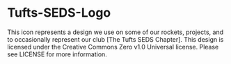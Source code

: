 # Tufts-SEDS-Logo

This icon represents a design we use on some of our rockets, projects, and to occasionally represent our club [The Tufts SEDS Chapter]. This design is licensed under the Creative Commons Zero v1.0 Universal license. Please see LICENSE for more information.
